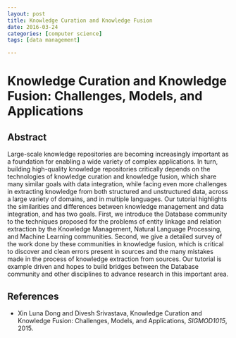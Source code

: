 ```yaml
---
layout: post
title: Knowledge Curation and Knowledge Fusion
date: 2016-03-24
categories: [computer science]
tags: [data management]

---
```


# Knowledge Curation and Knowledge Fusion: Challenges, Models, and Applications

## Abstract

Large-scale knowledge repositories are becoming increasingly important as a foundation for enabling a wide variety of complex applications. In turn, building high-quality knowledge repositories critically depends on the technologies of knowledge curation and knowledge fusion, which share many similar goals with data integration, while facing even more challenges in extracting knowledge from both structured and unstructured data, across a large variety of domains, and in multiple languages.Our tutorial highlights the similarities and differences between knowledge management and data integration, and has two goals. First, we introduce the Database community to the techniques proposed for the problems of entity linkage and relation extraction by the Knowledge Management, Natural Language Processing, and Machine Learning communities. Second, we give a detailed survey of the work done by these communities in knowledge fusion, which is critical to discover and clean errors present in sources and the many mistakes made in the process of knowledge extraction from sources. Our tutorial is example driven and hopes to build bridges between the Database community and other disciplines to advance research in this important area.
## References
* Xin Luna Dong and Divesh Srivastava, Knowledge Curation and Knowledge Fusion: Challenges, Models, and Applications, *SIGMOD1015*, 2015. 
